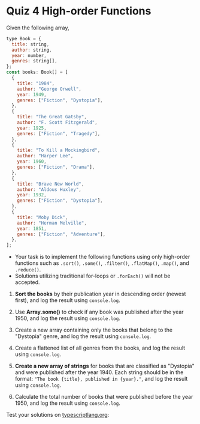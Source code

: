 # Quiz 4 High-order Functions

Given the following array,

```javascript
type Book = {
  title: string,
  author: string,
  year: number,
  genres: string[],
};
const books: Book[] = [
  {
    title: "1984",
    author: "George Orwell",
    year: 1949,
    genres: ["Fiction", "Dystopia"],
  },
  {
    title: "The Great Gatsby",
    author: "F. Scott Fitzgerald",
    year: 1925,
    genres: ["Fiction", "Tragedy"],
  },
  {
    title: "To Kill a Mockingbird",
    author: "Harper Lee",
    year: 1960,
    genres: ["Fiction", "Drama"],
  },
  {
    title: "Brave New World",
    author: "Aldous Huxley",
    year: 1932,
    genres: ["Fiction", "Dystopia"],
  },
  {
    title: "Moby Dick",
    author: "Herman Melville",
    year: 1851,
    genres: ["Fiction", "Adventure"],
  },
];
```

- Your task is to implement the following functions using only high-order functions such as `.sort()`, `.some()`, `.filter()`, `.flatMap()`, `.map()`, and `.reduce()`.
- Solutions utilizing traditional for-loops or `.forEach()` will not be accepted.

1. **Sort the books** by their publication year in descending order (newest first), and log the result using `console.log`.

2. Use **Array.some()** to check if any book was published after the year 1950, and log the result using `console.log`.

3. Create a new array containing only the books that belong to the "Dystopia" genre, and log the result using `console.log`.

4. Create a flattened list of all genres from the books, and log the result using `console.log`.

5. **Create a new array of strings** for books that are classified as "Dystopia" and were published after the year 1940. Each string should be in the format: `"The book {title}, published in {year}."`, and log the result using `console.log`.

6. Calculate the total number of books that were published before the year 1950, and log the result using `console.log`.

Test your solutions on [typescriptlang.org](https://www.typescriptlang.org/play?#code/C4TwDgpgBAQg9nA1lAvFA3gWAFBSsAS2ABsIAuKAZ2ACcCA7AcwBoc8BDAV2AAs4aK1Ok1a4oICOwFR6nALYAjCDVF5GEejQiVBtBowDaAXVEBfANw4AxnHrUoChIh2wnx1FANsM3vIRLkUABEAIwAnAAcACxBqnhQXLz8FEEA4hD86lAA8jQA7hDExLG+4pLS4VFhcWoaWi4GQQBiBFaEtrHBACIg1HBgBOxBJt6mcVhifkSkKQAqPNCpWuzAUKkrlAogJZMJ3HzSzQB0UADKNsCrLcAAXuo07MQAJjvxZVIU4QBMAKw1UOpNNoKI0Wm0CB1mMFZg91E9tiMxGNvBM3v4ZtC4FAANIEIoJKAAWTgVkQ+gUBBoL3+iQOKQAElJIDQoAAZCAQV7xCQfKDhABsAAZ-oD6iDmq12vROkEug85ENEXhkWJUfF0YEgjAHgA3aAAOQgeSgAHV+M8uRx9slggBBZ5wTiUKD0zgAD1I23+PIqYQAzF8RXVgZ4JeDId1esB+oNhnEVXg1VMAiliVsoF1WohLXskod6coFfQiYUdXjSDmfZ8Ij8QkGgQ0w1KZbannr6MBOFo46NREZzEA):